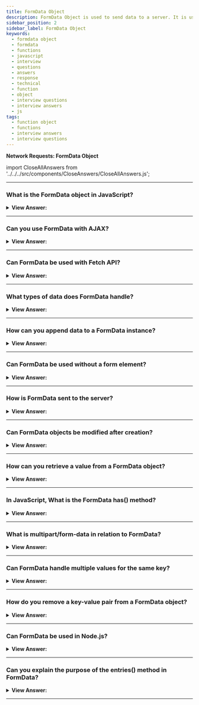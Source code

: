 ```yaml
---
title: FormData Object
description: FormData Object is used to send data to a server. It is used to send the data in the form of key-value pairs. JavaScript Frontend Phone Interview Questions
sidebar_position: 2
sidebar_label: FormData Object
keywords:
  - formdata object
  - formdata
  - functions
  - javascript
  - interview
  - questions
  - answers
  - response
  - technical
  - function
  - object
  - interview questions
  - interview answers
  - js
tags:
  - function object
  - functions
  - interview answers
  - interview questions
---
```



<head>
  <title>FormData Object | JavaScript Frontend Interview Questions</title>
</head>

<!-- Note: Adding questions about FormData soon... -->

**Network Requests: FormData Object**

import CloseAllAnswers from '../../../src/components/CloseAnswers/CloseAllAnswers.js';

<CloseAllAnswers />

---

### What is the FormData object in JavaScript?

<details>
  <summary><strong>View Answer:</strong></summary>
  <div>
  <div><strong>Interview Response:</strong> The FormData object in JavaScript is a built-in API that allows creation and modification of FormData instances which hold key-value pairs, often used for form data submission.
  </div><br />
  <div><strong className="codeExample">Code Example:</strong><br /><br />

  <div></div>

```js
const formData = new FormData();
formData.append("username", "JavaScript");
console.log(formData.has('username')); // true
```

  </div>
  </div>
</details>

---

### Can you use FormData with AJAX?

<details>
  <summary><strong>View Answer:</strong></summary>
  <div>
  <div><strong>Interview Response:</strong> Yes, FormData can be used with AJAX. It enables asynchronous transmission of form data, including text fields and files, to a server.
  </div><br />
  <div><strong className="codeExample">Code Example:</strong><br /><br />

  <div></div>

HTML:

```html
<form id="myForm" name="myForm">
    <input type="text" id="name" name="name" placeholder="Your Name">
    <input type="email" id="email" name="email" placeholder="Your Email">
    <input type="submit" value="Submit">
</form>
```

JavaScript:

```javascript
document.getElementById('myForm').addEventListener('submit', function(event) {
    event.preventDefault();

    var formData = new FormData(this);

    var xhr = new XMLHttpRequest();
    xhr.open('POST', 'http://your-url.com/submit', true);

    xhr.onload = function() {
        if (xhr.status === 200) {
            console.log('Form data submitted');
        } else {
            console.error('An error occurred');
        }
    };

    xhr.send(formData);
});
```

This script attaches an event listener to the form that prevents the form from being submitted in the traditional way (which would cause the page to refresh). Instead, it creates a `FormData` object from the form, and uses an `XMLHttpRequest` to send the data to the specified URL.

Please replace `'http://your-url.com/submit'` with the actual URL where you want to send the form data.

This is just an example, in production environment, you might need to handle errors, retries, add security measures etc.

---

:::note
Please note that newer, more modern methods of performing AJAX requests, such as the Fetch API, are generally recommended over `XMLHttpRequest`, as they provide a more powerful and flexible feature set.
:::

  </div>
  </div>
</details>

---

### Can FormData be used with Fetch API?

<details>
  <summary><strong>View Answer:</strong></summary>
  <div>
  <div><strong>Interview Response:</strong> Yes, you absolutely can use FormData with Fetch API (which is a modern alternative to AJAX).
  </div><br />
  <div><strong className="codeExample">Code Example:</strong><br /><br />

  <div></div>

```html
<form id="myForm">
  <input type="text" name="username" value="JohnDoe">
  <input type="email" name="email" value="john@doe.com">
  <input type="submit">
</form>
```

You can use the `FormData` API to retrieve and package form data to send with Fetch:

```javascript
document.getElementById('myForm').addEventListener('submit', function(event) {
  event.preventDefault();

  // Create new FormData instance
  var formData = new FormData(event.target);

  fetch('/api/endpoint', {
    method: 'POST',
    body: formData
  })
  .then(response => response.json())
  .then(data => console.log(data))
  .catch((error) => console.error('Error:', error));
});
```

In the example above, `FormData` is used to capture form data. We add an event listener to the form's submit event, prevent the default form submission behavior, and then create a new `FormData` object.

Then we use `fetch()` to send a `POST` request to `/api/endpoint`. We set the `body` of the request to our `FormData` object. Once the request is complete, we log the response to the console.

**Note:** Replace `/api/endpoint` with your actual API endpoint.

  </div>
  </div>
</details>

---

### What types of data does FormData handle?

<details>
  <summary><strong>View Answer:</strong></summary>
  <div>
  <div><strong>Interview Response:</strong> FormData can handle key-value pairs, where values can be Blob, File, or string types, often used for form data submission.
  </div><br />
  <div><strong className="codeExample">Code Example:</strong><br /><br />

  <div></div>

HTML:

```html
<form id="myForm">
  <input type="text" name="username" value="JohnDoe">
  <input type="file" name="profilePic">
  <input type="submit">
</form>
```

JavaScript:

```javascript
document.getElementById('myForm').addEventListener('submit', function(event) {
  event.preventDefault();

  // Create new FormData instance
  var formData = new FormData(event.target);

  fetch('/api/endpoint', {
    method: 'POST',
    body: formData
  })
  .then(response => response.json())
  .then(data => console.log(data))
  .catch((error) => console.error('Error:', error));
});
```

In this example, `FormData` is used to capture both the text data from the `username` field and the file data from the `profilePic` file input field. We attach an event listener to the form's submit event, prevent the form's default submission behavior, and then create a new `FormData` object. We use `fetch()` to send a `POST` request to `/api/endpoint` with our `FormData` object as the request body.

Once the request is complete, we log the response to the console. The `/api/endpoint` should be replaced with your actual API endpoint.

  </div>
  </div>
</details>

---

### How can you append data to a FormData instance?

<details>
  <summary><strong>View Answer:</strong></summary>
  <div>
  <div><strong>Interview Response:</strong> We can append data to a `FormData` instance using its `append()` method. The `append()` method takes two arguments, a key and a value, and adds them to the `FormData` object.
  </div><br />
  <div><strong className="codeExample">Code Example:</strong><br /><br />

  <div></div>

```javascript
// create an empty FormData instance
let formData = new FormData();

// append some key/value pairs
formData.append('username', 'JohnDoe');
formData.append('email', 'john@doe.com');

// You can also append files
let inputElement = document.querySelector('input[type="file"]');
let file = inputElement.files[0]; // get the first File object from the input element
formData.append('profilePic', file);

// now, you can send this formData with fetch
fetch('/api/endpoint', {
  method: 'POST',
  body: formData
})
.then(response => response.json())
.then(data => console.log(data))
.catch((error) => console.error('Error:', error));
```

In this example, we first create a new, empty `FormData` object. We then use the `append()` method to add a `username` and `email` field to the object. We also append a file from an input element.

Finally, we send this data to `/api/endpoint` via a POST request using the `fetch()` function. The `/api/endpoint` should be replaced with your actual API endpoint.

---

:::tip
Remember that the files are taken from a file input element in the form and you should replace the selector `'input[type="file"]'` with the actual selector for your file input element if it's different.
:::

  </div>
  </div>
</details>

---

### Can FormData be used without a form element?

<details>
  <summary><strong>View Answer:</strong></summary>
  <div>
  <div><strong>Interview Response:</strong> Yes, `FormData` can be used without an actual form element. You can manually append fields to a `FormData` instance, and this is particularly useful for cases where you want to programmatically send data via AJAX (Fetch API).
  </div><br />
  <div><strong className="codeExample">Code Example:</strong><br /><br />

  <div></div>

```javascript
// create an empty FormData instance
let formData = new FormData();

// append some key/value pairs
formData.append('username', 'JohnDoe');
formData.append('email', 'john@doe.com');

// fetch API to send 'POST' request
fetch('/api/endpoint', {
  method: 'POST',
  body: formData
})
.then(response => response.json())
.then(data => console.log(data))
.catch((error) => console.error('Error:', error));
```

In this example, we first create a new, empty `FormData` object. We then use the `append()` method to add a `username` and `email` field to the object. After that, we send this data to `/api/endpoint` via a POST request using the `fetch()` function. The `/api/endpoint` should be replaced with your actual API endpoint.

  </div>
  </div>
</details>

---

### How is FormData sent to the server?

<details>
  <summary><strong>View Answer:</strong></summary>
  <div>
  <div><strong>Interview Response:</strong> FormData is typically sent to the server using HTTP or HTTPS protocols, often through AJAX or the Fetch API, in an asynchronous manner.
  </div>
  </div>
</details>

---

### Can FormData objects be modified after creation?

<details>
  <summary><strong>View Answer:</strong></summary>
  <div>
  <div><strong>Interview Response:</strong> Yes, `FormData` objects can be modified after they're created. You can use the `append()`, `set()`, and `delete()` methods to modify the data in the `FormData` object.
  </div><br />
  <div><strong className="codeExample">Code Example:</strong><br /><br />

  <div></div>

Here's an example:

```javascript
// create an empty FormData instance
let formData = new FormData();

// append some key/value pairs
formData.append('username', 'JohnDoe');
formData.append('email', 'john@doe.com');

// modify the username field
formData.set('username', 'JaneDoe');

// delete the email field
formData.delete('email');

// you can verify the modifications by looping over the formData object
for (var pair of formData.entries()) {
  console.log(pair[0] + ', ' + pair[1]); 
}

// now, you can send this formData with fetch
fetch('/api/endpoint', {
  method: 'POST',
  body: formData
})
.then(response => response.json())
.then(data => console.log(data))
.catch((error) => console.error('Error:', error));
```

  </div>
  </div>
</details>

---

### How can you retrieve a value from a FormData object?

<details>
  <summary><strong>View Answer:</strong></summary>
  <div>
  <div><strong>Interview Response:</strong> You can retrieve values from a `FormData` object using the `get()` method. The `get()` method retrieves the first value associated with a given key from a `FormData` object.
  </div><br />
  <div><strong className="codeExample">Code Example:</strong><br /><br />

  <div></div>

```javascript
// create an empty FormData instance
let formData = new FormData();

// append some key/value pairs
formData.append('username', 'JohnDoe');
formData.append('email', 'john@doe.com');

// retrieve values
let username = formData.get('username');
let email = formData.get('email');

console.log('username:', username); // outputs: username: JohnDoe
console.log('email:', email); // outputs: email: john@doe.com
```

In this example, we first create a new `FormData` object and add a `username` and `email` field. We then use the `get()` method to retrieve the values associated with the `username` and `email` keys. We log these values to the console to verify that they have been correctly retrieved.

  </div>
  </div>
</details>

---

### In JavaScript, What is the FormData has() method?

<details>
  <summary><strong>View Answer:</strong></summary>
  <div>
  <div><strong>Interview Response:</strong> The has() method in FormData checks if a specified key exists within the FormData object, returning a boolean value.
  </div><br />
  <div><strong className="codeExample">Code Example:</strong><br /><br />

  <div></div>

```js
const formData = new FormData();
formData.append("username", "JavaScript");
const hasUserName = formData.has('username'); // true

if(hasUserName) {
 console.log(hasUserName); // true
 console.log(`Hello, ${formData.get('username')}`); //"Hello, JavaScript"
}
```

  </div>
  </div>
</details>

---

### What is multipart/form-data in relation to FormData?

<details>
  <summary><strong>View Answer:</strong></summary>
  <div>
  <div><strong>Interview Response:</strong> Multipart Form-Data (multipart/form-data) is the HTTP content type used by FormData when sending data that includes files, allowing for efficient binary data transmission.
  </div><br />
  <div><strong className="codeExample">Code Example:</strong><br /><br />

  <div></div>

HTML:

```html
<form id="formId" enctype="multipart/form-data" action="#" method="post">
  <input id="name" type="text" />
  <input id="data" type="file" />
  <button type="submit" name="submit">Submit</button>
</form>
```

JavaScript:

```js
var form = document.getElementById('formId');

form.onsubmit = async (e) => {
  e.preventDefault();
  const form = e.currentTarget;
  const url = form.action;

  try {
      const formData = new FormData(form);
      const res = await fetch(url, {
          method: 'POST',
          body: formData
      });

      console.log(res);
  } catch (err) {
      console.error(err);
  }

}
```

  </div>
  </div>
</details>

---

### Can FormData handle multiple values for the same key?

<details>
  <summary><strong>View Answer:</strong></summary>
  <div>
  <div><strong>Interview Response:</strong> Yes, FormData can store multiple values for the same key, accomplished by using the append() method multiple times with the same key. The append method will create an array of items.
  </div><br />
  <div><strong className="codeExample">Code Example:</strong><br /><br />

  <div></div>

```js
let formData = new FormData();

formData.append("username", "Chris");
formData.append("username", "Bob");

let getUserName = formData.get("username");
let getUserNames = formData.getAll("username");

console.log(getUserName); // "Chris"
console.log(getUserNames); // ["Chris", "Bob"]
```

  </div>
  </div>
</details>

---

### How do you remove a key-value pair from a FormData object?

<details>
  <summary><strong>View Answer:</strong></summary>
  <div>
  <div><strong>Interview Response:</strong> You can remove a key-value pair from a FormData object by using the delete() method, providing the key as an argument.
  </div><br />
  <div><strong className="codeExample">Code Example:</strong><br /><br />

  <div></div>

```js
// create a new FormData instance
let formData = new FormData();

// append some key/value pairs
formData.append('username', 'JohnDoe');
formData.append('email', 'john@doe.com');

// remove a key-value pair
formData.delete('username');

let hasUserName = formData.has('username');

console.log(hasUserName); // false
```

  </div>
  </div>
</details>

---

### Can FormData be used in Node.js?

<details>
  <summary><strong>View Answer:</strong></summary>
  <div>
  <div><strong>Interview Response:</strong> Yes, FormData can be used in Node.js, typically with the help of external libraries such as 'form-data' for handling multipart form data.
  </div>
  </div>
</details>

---

### Can you explain the purpose of the entries() method in FormData?

<details>
  <summary><strong>View Answer:</strong></summary>
  <div>
  <div><strong>Interview Response:</strong> The entries() method in FormData returns an iterator that allows traversal through all key-value pairs contained in the FormData object.
  </div><br />
  <div><strong className="codeExample">Code Example:</strong><br /><br />

  <div></div>

```js
// create a new FormData instance
let formData = new FormData();

// append some key/value pairs
formData.append('username', 'JohnDoe');
formData.append('email', 'john@doe.com');

// iterate over the entries using the entries() method
for (let pair of formData.entries()) {
  console.log(pair[0] + ': ' + pair[1]);
}
```

Output:

```html
"username: JohnDoe"
"email: john@doe.com"
```

In this example, we create a new FormData object and append two key-value pairs (username and email). Then, we use a for...of loop to iterate over the entries of the FormData object using the entries() method.

For each iteration, we log the key-value pair to the console using pair[0] to access the key and pair[1] to access the value.

The purpose of the entries() method is to provide an easy way to access and process all the key-value pairs in a FormData object, allowing you to perform operations or extract the data as needed.

---

:::note
Note: The entries() method returns an iterator, so you can also use other iterator-related functions or constructs such as Array.from() or the spread operator (...) to convert the iterator to an array if desired.
:::

  </div>
  </div>
</details>

---
